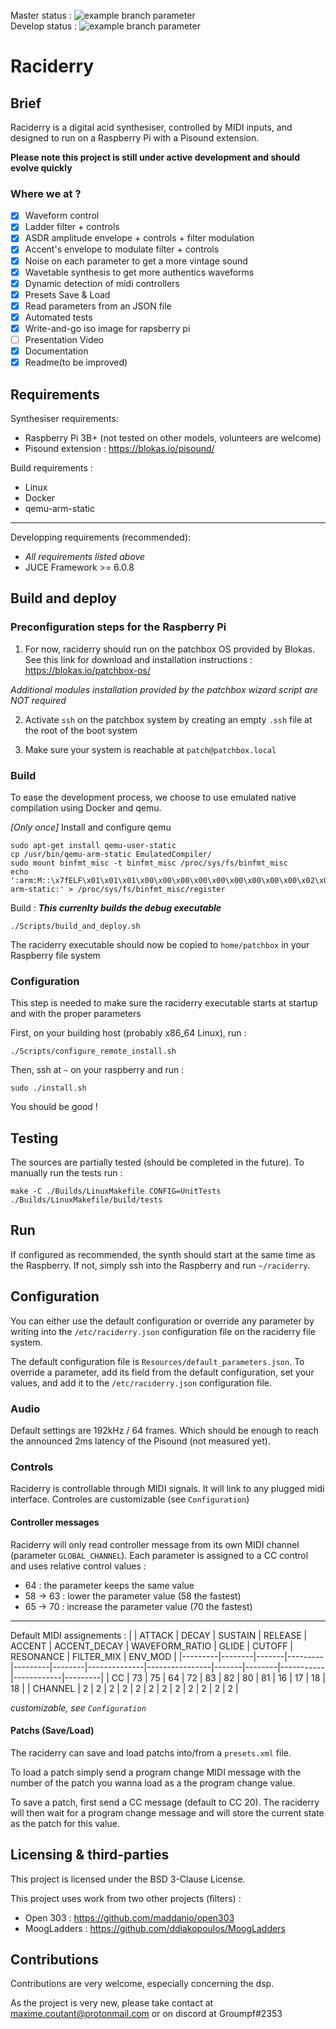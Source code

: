 Master status : ![example branch parameter](https://github.com//maxmarsc/raciderry/actions/workflows/unittests.yml/badge.svg?branch=master)  
Develop status : ![example branch parameter](https://github.com//maxmarsc/raciderry/actions/workflows/unittests.yml/badge.svg?branch=develop)
# Raciderry

## Brief
Raciderry is a digital acid synthesiser, controlled by MIDI inputs, and designed
to run on a Raspberry Pi with a Pisound extension.

**Please note this project is still under active development and should evolve
quickly**

### Where we at ?
 - [x] Waveform control
 - [x] Ladder filter + controls
 - [x] ASDR amplitude envelope + controls + filter modulation
 - [x] Accent's envelope to modulate filter + controls
 - [x] Noise on each parameter to get a more vintage sound
 - [x] Wavetable synthesis to get more authentics waveforms
 - [x] Dynamic detection of midi controllers
 - [x] Presets Save & Load
 - [X] Read parameters from an JSON file
 - [x] Automated tests
 - [x] Write-and-go iso image for rapsberry pi
 - [ ] Presentation Video
 - [x] Documentation
 - [x] Readme(to be improved)

## Requirements
Synthesiser requirements:
 - Raspberry Pi 3B+ (not tested on other models, volunteers are welcome)
 - Pisound extension : https://blokas.io/pisound/

Build requirements :
 - Linux
 - Docker
 - qemu-arm-static

---

Developping requirements (recommended):
 - *All requirements listed above*
 - JUCE Framework >= 6.0.8

## Build and deploy

### Preconfiguration steps for the Raspberry Pi
1. For now, raciderry should run on the patchbox OS provided by Blokas. See this 
link for download and installation instructions :  
https://blokas.io/patchbox-os/

*Additional modules installation provided by the patchbox wizard script are NOT
required*

2. Activate `ssh` on the patchbox system by creating an empty `.ssh` file at
the root of the boot system

3. Make sure your system is reachable at `patch@patchbox.local`


### Build
To ease the development process, we choose to use emulated native compilation
using Docker and qemu. 


*[Only once]* Install  and configure qemu
```shell
sudo apt-get install qemu-user-static
cp /usr/bin/qemu-arm-static EmulatedCompiler/
sudo mount binfmt_misc -t binfmt_misc /proc/sys/fs/binfmt_misc
echo ':arm:M::\x7fELF\x01\x01\x01\x00\x00\x00\x00\x00\x00\x00\x00\x00\x02\x00\x28\x00:\xff\xff\xff\xff\xff\xff\xff\x00\xff\xff\xff\xff\xff\xff\xff\xff\xfe\xff\xff\xff:/usr/bin/qemu-arm-static:' > /proc/sys/fs/binfmt_misc/register
```

Build : ***This currenlty builds the debug executable***
```shell
./Scripts/build_and_deploy.sh
```

The raciderry executable should now be copied to `home/patchbox` in your 
Raspberry file system


### Configuration
This step is needed to make sure the raciderry executable starts at startup and 
with the proper parameters

First, on your building host (probably x86_64 Linux), run :
```shell
./Scripts/configure_remote_install.sh
```

Then, ssh at `~` on your raspberry and run :
```shell
sudo ./install.sh
```

You should be good !

## Testing
The sources are partially tested (should be completed in the future). To manually
run the tests run :
```shell
make -C ./Builds/LinuxMakefile CONFIG=UnitTests
./Builds/LinuxMakefile/build/tests
```

## Run
If configured as recommended, the synth should start at the same time as the 
Raspberry. If not, simply ssh into the Raspberry and run `~/raciderry`.

## Configuration
You can either use the default configuration or override any parameter by writing 
into the `/etc/raciderry.json` configuration file on the raciderry file system.

The default configuration file is `Resources/default_parameters.json`. To override 
a parameter, add its field from the default configuration, set your values,
and add it to the `/etc/raciderry.json` configuration file.

### Audio
Default settings are 192kHz / 64 frames. Which should be enough to reach the
announced 2ms latency of the Pisound (not measured yet).

### Controls
Raciderry is controllable through MIDI signals. It will link to any plugged midi
interface. Controles are customizable (see `Configuration`)

#### Controller messages
Raciderry will only read controller message from its own MIDI channel (parameter
`GLOBAL_CHANNEL`). Each parameter is assigned to a CC control and uses relative
control values :
 - 64 : the parameter keeps the same value
 - 58 -> 63 : lower the parameter value (58 the fastest)
 - 65 -> 70 : increase the parameter value (70 the fastest)

---
Default MIDI assignements : 
|         | ATTACK | DECAY | SUSTAIN | RELEASE | ACCENT | ACCENT_DECAY | WAVEFORM_RATIO | GLIDE | CUTOFF | RESONANCE | FILTER_MIX | ENV_MOD |
|---------|--------|-------|---------|---------|--------|--------------|----------------|-------|--------|-----------|------------|---------|
| CC      | 73     | 75    | 64      | 72      | 83     | 82           | 80             | 81    | 16     | 17        | 18         | 18      |
| CHANNEL | 2      | 2     | 2       | 2       | 2      | 2            | 2              | 2     | 2      | 2         | 2          | 2       |

*customizable, see `Configuration`*

#### Patchs (Save/Load)
The raciderry can save and load patchs into/from a `presets.xml` file.

To load a patch simply send a program change MIDI message with the number of
the patch you wanna load as a the program change value.

To save a patch, first send a CC message (default to CC 20). The raciderry
will then wait for a program change message and will store the current state as
the patch for this value.

## Licensing & third-parties
This project is licensed under the BSD 3-Clause License.

This project uses work from two other projects (filters) : 
 - Open 303 : https://github.com/maddanio/open303
 - MoogLadders : https://github.com/ddiakopoulos/MoogLadders

## Contributions
Contributions are very welcome, especially concerning the dsp.


As the project is very new, please take contact at maxime.coutant@protonmail.com
or on discord at Groumpf#2353

